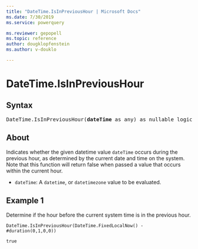 ```yaml
---
title: "DateTime.IsInPreviousHour | Microsoft Docs"
ms.date: 7/30/2019
ms.service: powerquery

ms.reviewer: gepopell
ms.topic: reference
author: dougklopfenstein
ms.author: v-douklo

---
```

# DateTime.IsInPreviousHour

## Syntax

<pre>
DateTime.IsInPreviousHour(<b>dateTime</b> as any) as nullable logical
</pre>

## About  
Indicates whether the given datetime value `dateTime` occurs during the previous hour, as determined by the current date and time on the system. Note that this function will return false when passed a value that occurs within the current hour. <ul> <li><code>dateTime</code>: A <code>datetime</code>, or <code>datetimezone</code> value to be evaluated.</li> </ul>

## Example 1
Determine if the hour before the current system time is in the previous hour.

```powerquery-m
DateTime.IsInPreviousHour(DateTime.FixedLocalNow() - #duration(0,1,0,0))
```

`true`
